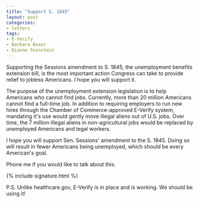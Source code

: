 ```yaml
---
title: "Support S. 1845"
layout: post
categories:
- letters
tags:
- E-Verify
- Barbara Boxer
- Dianne Feinstein
---
```


Supporting the Sessions amendment to S. 1845, the unemployment benefits extension bill, is the most important action Congress can take to provide relief to jobless Americans. I hope you will support it.

The purpose of the unemployment extension legislation is to help Americans who cannot find jobs. Currently, more than 20 million Americans cannot find a full-time job. In addition to requiring employers to run new hires through the Chamber of Commerce-approved E-Verify system, mandating it's use would gently move illegal aliens out of U.S. jobs. Over time, the 7 million illegal aliens in non-agricultural jobs would be replaced by unemployed Americans and legal workers.

I hope you will support Sen. Sessions' amendment to the S. 1845. Doing so will result in fewer Americans being unemployed, which should be every American's goal.

Phone me if you would like to talk about this.

{% include signature.html %}

P.S. Unlike healthcare.gov, E-Verify is in place and is working. We should be using it!